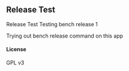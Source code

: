 ## Release Test

Release Test
Testing bench release
1

Trying out bench release command on this app

#### License

GPL v3
